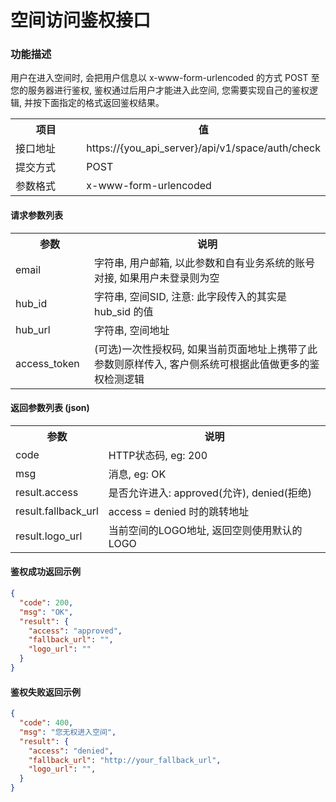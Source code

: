 # 空间访问鉴权接口

### 功能描述

用户在进入空间时, 会把用户信息以 x-www-form-urlencoded 的方式 POST 至您的服务器进行鉴权, 鉴权通过后用户才能进入此空间, 您需要实现自己的鉴权逻辑, 并按下面指定的格式返回鉴权结果。

<table width="100%">
    <tr>
      <th width="25%">项目</th>
      <th>值</th>
    </tr>
    <tr>
      <td>接口地址</td>
      <td>https://{you_api_server}/api/v1/space/auth/check</td>
    </tr>
    <tr>
      <td>提交方式</td>
      <td>POST</td>
    </tr>
    <tr>
      <td>参数格式</td>
      <td>x-www-form-urlencoded</td>
    </tr>
</table>

#### 请求参数列表

<table width="100%">
    <tr>
      <th width="25%">参数</th>
      <th>说明</th>
    </tr>
    <tr>
      <td>email</td>
      <td>字符串, 用户邮箱, 以此参数和自有业务系统的账号对接, 如果用户未登录则为空</td>
    </tr>
    <tr>
      <td>hub_id</td>
      <td>字符串, 空间SID, 注意: 此字段传入的其实是 hub_sid 的值</td>
    </tr>
    <tr>
      <td>hub_url</td>
      <td>字符串, 空间地址</td>
    </tr>
    <tr>
      <td>access_token</td>
      <td>(可选)一次性授权码, 如果当前页面地址上携带了此参数则原样传入, 客户侧系统可根据此值做更多的鉴权检测逻辑</td>
    </tr>
</table>

#### 返回参数列表 (json)

<table width="100%">
    <tr>
      <th width="25%">参数</th>
      <th>说明</th>
    </tr>
    <tr>
      <td>code</td>
      <td>HTTP状态码, eg: 200</td>
    </tr>
    <tr>
      <td>msg</td>
      <td>消息, eg: OK</td>
    </tr>
    <tr>
      <td>result.access</td>
      <td>是否允许进入: approved(允许), denied(拒绝)</td>
    </tr>
    <tr>
      <td>result.fallback_url</td>
      <td>access = denied 时的跳转地址</td>
    </tr>
    <tr>
      <td>result.logo_url</td>
      <td>当前空间的LOGO地址, 返回空则使用默认的LOGO</td>
    </tr>
</table>

#### 鉴权成功返回示例

```json
{
  "code": 200,
  "msg": "OK",
  "result": {
    "access": "approved",
    "fallback_url": "",
    "logo_url": ""
  }
}
```

#### 鉴权失败返回示例

```json
{
  "code": 400,
  "msg": "您无权进入空间",
  "result": {
    "access": "denied",
    "fallback_url": "http://your_fallback_url",
    "logo_url": "",
  }
}
```
